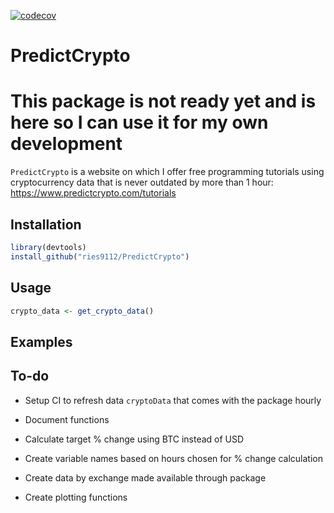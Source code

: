 [![codecov](https://codecov.io/gh/ries9112/PredictCrypto/branch/master/graph/badge.svg)](https://codecov.io/gh/ries9112/PredictCrypto)

# PredictCrypto

# This package is not ready yet and is here so I can use it for my own development

`PredictCrypto` is a website on which I offer free programming tutorials using cryptocurrency data that is never outdated by more than 1 hour: https://www.predictcrypto.com/tutorials

## Installation

``` r
library(devtools)
install_github("ries9112/PredictCrypto")
```

## Usage

``` r
crypto_data <- get_crypto_data()
```

## Examples


## To-do

* Setup CI to refresh data `cryptoData` that comes with the package hourly

* Document functions

* Calculate target % change using BTC instead of USD

* Create variable names based on hours chosen for % change calculation

* Create data by exchange made available through package

* Create plotting functions
